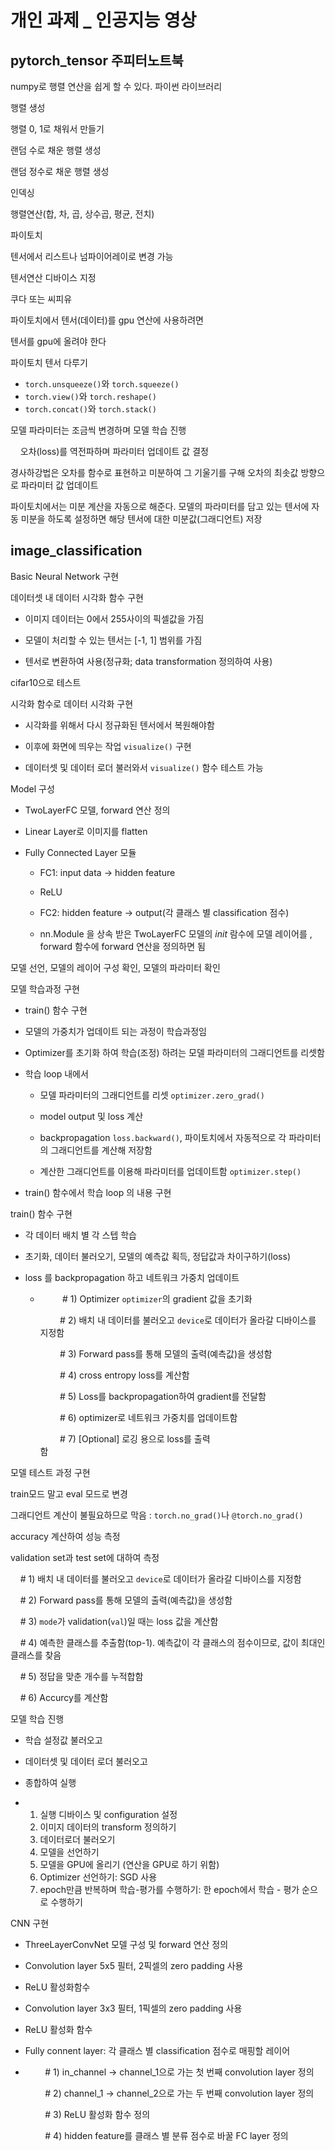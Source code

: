 # 개인 과제 _ 인공지능 영상

## pytorch_tensor 주피터노트북

numpy로 행렬 연산을 쉽게 할 수 있다. 파이썬 라이브러리

행렬 생성

행렬 0, 1로 채워서 만들기

랜덤 수로 채운 행렬 생성

랜덤 정수로 채운 행렬 생성

인덱싱

행렬연산(합, 차, 곱, 상수곱, 평균, 전치)

파이토치

텐서에서 리스트나 넘파이어레이로 변경 가능

텐서연산 디바이스 지정

쿠다 또는 씨피유

파이토치에서 텐서(데이터)를 gpu 연산에 사용하려면 

텐서를 gpu에 올려야 한다

파이토치 텐서 다루기

- `torch.unsqueeze()`와 `torch.squeeze()`
- `torch.view()`와 `torch.reshape()`
- `torch.concat()`와 `torch.stack()`

모델 파라미터는 조금씩 변경하며 모델 학습 진행

    오차(loss)를 역전파하며 파라미터 업데이트 값 결정

경사하강법은 오차를 함수로 표현하고 미분하여 그 기울기를 구해 오차의 최솟값 방향으로 파라미터 값 업데이트

파이토치에서는 미분 계산을 자동으로 해준다. 모델의 파라미터를 담고 있는 텐서에 자동 미분을 하도록 설정하면 해당 텐서에 대한 미분값(그래디언트) 저장

## image_classification

Basic Neural Network 구현

데이터셋 내 데이터 시각화 함수 구현

- 이미지 데이터는 0에서 255사이의 픽셀값을 가짐

- 모델이 처리할 수 있는 텐서는 [-1, 1] 범위를 가짐

- 텐서로 변환하여 사용(정규화; data transformation 정의하여 사용)

cifar10으로 테스트

시각화 함수로 데이터 시각화 구현

- 시각화를 위해서 다시 정규화된 텐서에서 복원해야함

- 이후에 화면에 띄우는 작업 `visualize()` 구현

- 데이터셋 및 데이터 로더 불러와서 `visualize()` 함수 테스트 가능

Model 구성

- TwoLayerFC 모델, forward 연산 정의

- Linear Layer로 이미지를 flatten 

- Fully Connected Layer 모듈
  
  - FC1: input data -> hidden feature
  
  - ReLU
  
  - FC2: hidden feature -> output(각 클래스 별 classification 점수)
  
  - nn.Module 을 상속 받은 TwoLayerFC 모델의 _init_ 람수에 모델 레이어를 , forward 함수에 forward 연산을 정의하면 됨

모델 선언, 모델의 레이어 구성 확인, 모델의 파라미터 확인

모델 학습과정 구현

- train() 함수 구현

- 모델의 가중치가 업데이트 되는 과정이 학습과정임

- Optimizer를 초기화 하여 학습(조정) 하려는 모델 파라미터의 그래디언트를 리셋함

- 학습  loop 내에서
  
  - 모델 파라미터의 그래디언트를 리셋 `optimizer.zero_grad()`
  
  - model output 및 loss 계산
  
  - backpropagation `loss.backward()`, 파이토치에서 자동적으로 각 파라미터의 그래디언트를 계산해 저장함
  
  - 계산한 그래디언트를 이용해 파라미터를 업데이트함 `optimizer.step()`

- train() 함수에서 학습 loop 의 내용 구현

train() 함수 구현

- 각 데이터 배치 별 각 스텝 학습

- 초기화, 데이터 불러오기, 모델의 예측값 획득, 정답값과 차이구하기(loss)

- loss 를 backpropagation 하고 네트워크 가중치 업데이트
  
  -          # 1) Optimizer `optimizer`의 gradient 값을 초기화
    
            # 2) 배치 내 데이터를 불러오고 `device`로 데이터가 올라갈 디바이스를 지정함
    
            # 3) Forward pass를 통해 모델의 출력(예측값)을 생성함
    
            # 4) cross entropy loss를 계산함
    
            # 5) Loss를 backpropagation하여 gradient를 전달함
    
            # 6) optimizer로 네트워크 가중치를 업데이트함
    
            # 7) [Optional] 로깅 용으로 loss를 출력함                                                                      

모델 테스트 과정 구현

train모드 말고 eval 모드로 변경

그래디언트 계산이 불필요하므로 막음 : `torch.no_grad()`나 `@torch.no_grad()`

accuracy 계산하여 성능 측정

validation set과 test set에 대하여 측정

    # 1) 배치 내 데이터를 불러오고 `device`로 데이터가 올라갈 디바이스를 지정함

    # 2) Forward pass를 통해 모델의 출력(예측값)을 생성함

    # 3) `mode`가 validation(`val`)일 때는 loss 값을 계산함

    # 4) 예측한 클래스를 추출함(top-1). 예측값이 각 클래스의 점수이므로, 값이 최대인 클래스를 찾음

    # 5) 정답을 맞춘 개수를 누적합함

    # 6) Accurcy를 계산함

모델 학습 진행

- 학습 설정값 불러오고

- 데이터셋 및 데이터 로더 불러오고

- 종합하여 실행

- 1) 실행 디바이스 및 configuration 설정
  2) 이미지 데이터의 transform 정의하기
  3) 데이터로더 불러오기
  4) 모델을 선언하기
  5) 모델을 GPU에 올리기 (연산을 GPU로 하기 위함)
  6) Optimizer 선언하기: SGD 사용
  7) epoch만큼 반복하며 학습-평가를 수행하기: 한 epoch에서 학습 - 평가 순으로 수행하기

CNN 구현

- ThreeLayerConvNet 모델 구성 및 forward 연산 정의

- Convolution layer 5x5 필터, 2픽셀의 zero padding 사용

- ReLU 활성화함수

- Convolution layer 3x3 필터, 1픽셀의 zero padding 사용

- ReLU 활성화 함수

- Fully connent layer: 각 클래스 별 classification  점수로 매핑할 레이어

-         # 1) in_channel -> channel_1으로 가는 첫 번째 convolution layer 정의
  
          # 2) channel_1 -> channel_2으로 가는 두 번째 convolution layer 정의
  
          # 3) ReLU 활성화 함수 정의
  
          # 4) hidden feature를 클래스 별 분류 점수로 바꿀 FC layer 정의





























































